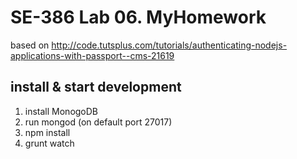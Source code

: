 # SE-386 Lab 06. MyHomework    

based on http://code.tutsplus.com/tutorials/authenticating-nodejs-applications-with-passport--cms-21619

## install & start development
1. install MonogoDB
2. run mongod (on default port 27017)
3. npm install
4. grunt watch

